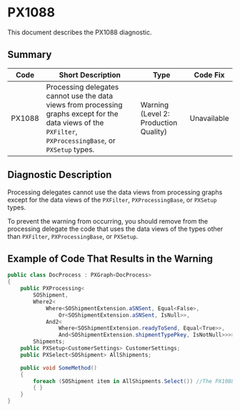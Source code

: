 # PX1088
This document describes the PX1088 diagnostic.

## Summary

| Code   | Short Description                                                                                                                                          | Type                           | Code Fix    | 
| ------ | ---------------------------------------------------------------------------------------------------------------------------------------------------------- | ------------------------------ | ----------- | 
| PX1088 | Processing delegates cannot use the data views from processing graphs except for the data views of the `PXFilter`, `PXProcessingBase`, or `PXSetup` types. | Warning (Level 2: Production Quality) | Unavailable |

## Diagnostic Description

Processing delegates cannot use the data views from processing graphs except for the data views of the `PXFilter`, `PXProcessingBase`, or `PXSetup` types.

To prevent the warning from occurring, you should remove from the processing delegate the code that uses the data views of the types other than `PXFilter`, `PXProcessingBase`, or `PXSetup`.

## Example of Code That Results in the Warning

```C#
public class DocProcess : PXGraph<DocProcess>
{
    public PXProcessing<
        SOShipment,
        Where2<
            Where<SOShipmentExtension.aSNSent, Equal<False>,
                Or<SOShipmentExtension.aSNSent, IsNull>>,
            And2<
                Where<SOShipmentExtension.readyToSend, Equal<True>>,
                And<SOShipmentExtension.shipmentTypePkey, IsNotNull>>>>
        Shipments;
    public PXSetup<CustomerSettings> CustomerSettings;
    public PXSelect<SOShipment> AllShipments;

    public void SomeMethod()
    {
        foreach (SOShipment item in AllShipments.Select()) //The PX1088 error is displayed for this line.
        { }
    }
}
```